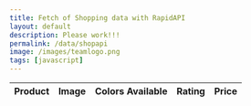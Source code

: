 ```yaml
---
title: Fetch of Shopping data with RapidAPI
layout: default
description: Please work!!!
permalink: /data/shopapi
image: /images/teamlogo.png
tags: [javascript]
---
```


<!-- HTML table fragment for page -->

<table>
  <thead>
  <tr>
    <th>Product</th>
    <th>Image</th>
    <th>Colors Available</th>
    <th>Rating</th>
    <th>Price</th>
  </tr>
  </thead>
  <tbody id="result">
    <!-- generated rows -->
  </tbody>
</table>

<!-- Script is layed out in a sequence (no function) and will execute when page is loaded -->
<script>
  // prepare HTML result container for new output
  const resultContainer = document.getElementById("result");

  // prepare fetch options
  const url = "https://vase.nighthawkcoders.tk/api/shopapi/daily";

  const options = {
    method: 'GET', // *GET, POST, PUT, DELETE, etc.
    mode: 'cors', // no-cors, *cors, same-origin
    cache: 'default', // *default, no-cache, reload, force-cache, only-if-cached
    credentials: 'omit', // include, *same-origin, omit
    headers: {
      'Content-Type': 'application/json'
      // 'Content-Type': 'application/x-www-form-urlencoded',
    },
  };

  // fetch the API
  fetch(url, options)
    // response is a RESTful "promise" on any successful fetch
    .then(response => {
      // check for response errors
      if (response.status !== 200) {
          const errorMsg = 'Database response error: ' + response.status;
          console.log(errorMsg);
          const tr = document.createElement("tr");
          const td = document.createElement("td");
          td.innerHTML = errorMsg;
          tr.appendChild(td);
          resultContainer.appendChild(tr);
          return;
      }
      // valid response will have json data
      response.json().then(data => {
          console.log(data);
          console.log(data.payload)

          // World Data
          document.getElementById("time").innerHTML = data.payload.image;
          document.getElementById("total_cases").innerHTML = data.product.availableColr;
          document.getElementById("total_deaths").innerHTML = data.product.rating;
          document.getElementById("active_cases").innerHTML = data.product.prices.regularPrice.minPrice;

          // Country data
          for (const row of data.payload.product) {
            console.log(row);

            // tr for each row
            const tr = document.createElement("tr");
            // td for each column
            const product = document.createElement("td");
            const image = document.createElement("td");
            const colors = document.createElement("td");
            const rating = document.createElement("td");
            const price = document.createElement("td");

            // data is specific to the API
            image.innerHTML = row.image;
            product.innerHTML = row.valueAddedBadges.productTitle;
            colors.innerHTML = row.availableColr; 
            rating.innerHTML = row.rating; 
            price.innerHTML = row.prices.regularPrice.minPrice; 

            // this build td's into tr
            tr.appendChild(image);
            tr.appendChild(product);
            tr.appendChild(colors);
            tr.appendChild(rating);
            tr.appendChild(price);

            // add HTML to container
            resultContainer.appendChild(tr);
          }
      })
  })
  // catch fetch errors (ie ACCESS to server blocked)
  .catch(err => {
    console.error(err);
    const tr = document.createElement("tr");
    const td = document.createElement("td");
    td.innerHTML = err;
    tr.appendChild(td);
    resultContainer.appendChild(tr);
  });
</script>